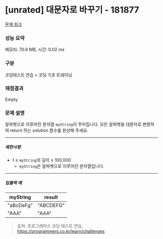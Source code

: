 # [unrated] 대문자로 바꾸기 - 181877 

[문제 링크](https://school.programmers.co.kr/learn/courses/30/lessons/181877) 

### 성능 요약

메모리: 70.6 MB, 시간: 0.02 ms

### 구분

코딩테스트 연습 > 코딩 기초 트레이닝

### 채점결과

Empty

### 문제 설명

<p>알파벳으로 이루어진 문자열 <code>myString</code>이 주어집니다. 모든 알파벳을 대문자로 변환하여 return 하는 solution 함수를 완성해 주세요.</p>

<hr>

<h5>제한사항</h5>

<ul>
<li>1 ≤ <code>myString</code>의 길이 ≤ 100,000

<ul>
<li><code>myString</code>은 알파벳으로 이루어진 문자열입니다.</li>
</ul></li>
</ul>

<hr>

<h5>입출력 예</h5>
<table class="table">
        <thead><tr>
<th>myString</th>
<th>result</th>
</tr>
</thead>
        <tbody><tr>
<td>"aBcDeFg"</td>
<td>"ABCDEFG"</td>
</tr>
<tr>
<td>"AAA"</td>
<td>"AAA"</td>
</tr>
</tbody>
      </table>

> 출처: 프로그래머스 코딩 테스트 연습, https://programmers.co.kr/learn/challenges